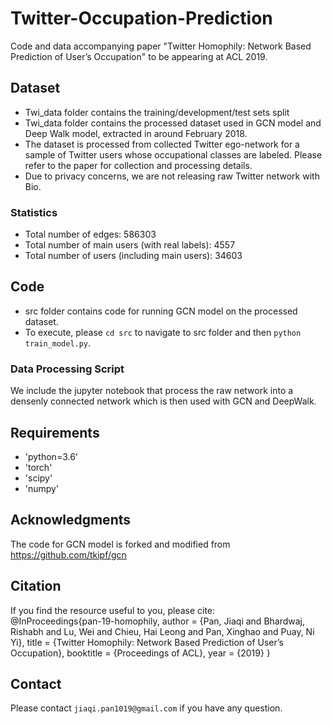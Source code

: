 # Twitter-Occupation-Prediction
Code and data accompanying paper "Twitter Homophily: Network Based Prediction of User’s Occupation" to be appearing at ACL 2019.


## Dataset
- Twi_data folder contains the training/development/test sets split
- Twi_data folder contains the processed dataset used in GCN model and Deep Walk model, extracted in around February 2018. 
- The dataset is processed from collected Twitter ego-network for a sample of Twitter users whose occupational classes are labeled. Please refer to the paper for collection and processing details.
- Due to privacy concerns, we are not releasing raw Twitter network with Bio. <br>


### Statistics
- Total number of edges: 586303
- Total number of main users (with real labels): 4557
- Total number of users (including main users): 34603


## Code 
- src folder contains code for running GCN model on the processed dataset.
- To execute, please `cd src` to navigate to src folder and then `python train_model.py`. 


### Data Processing Script
We include the jupyter notebook that process the raw network into a densenly connected network which is then used with GCN and DeepWalk.


## Requirements
- 'python=3.6'
- 'torch'
- 'scipy' 
- 'numpy'


## Acknowledgments
The code for GCN model is forked and modified from https://github.com/tkipf/gcn


## Citation
If you find the resource useful to you, please cite: <br>
@InProceedings{pan-19-homophily,
author = {Pan, Jiaqi and Bhardwaj, Rishabh and Lu, Wei and Chieu, Hai Leong and Pan, Xinghao and Puay, Ni Yi},
title = {Twitter Homophily: Network Based Prediction of User’s Occupation},
booktitle = {Proceedings of ACL},
year = {2019}
}


## Contact
Please contact `jiaqi.pan1019@gmail.com` if you have any question.


